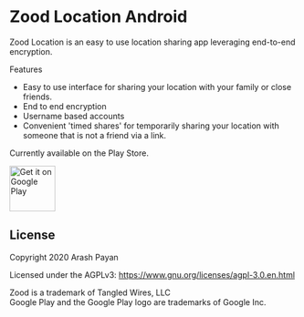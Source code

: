 # Zood Location Android

Zood Location is an easy to use location sharing app leveraging end-to-end encryption.

Features
* Easy to use interface for sharing your location with your family or close friends.
* End to end encryption
* Username based accounts
* Convenient 'timed shares' for temporarily sharing your location with someone that is not a friend via a link.

Currently available on the Play Store.

<a href="https://play.google.com/store/apps/details?id=xyz.zood.george"><img alt="Get it on Google Play" src="https://play.google.com/intl/en_us/badges/images/generic/en_badge_web_generic.png" height="80px" /></a>

## License

Copyright 2020 Arash Payan

Licensed under the AGPLv3: https://www.gnu.org/licenses/agpl-3.0.en.html

Zood is a trademark of Tangled Wires, LLC<br>
Google Play and the Google Play logo are trademarks of Google Inc.
